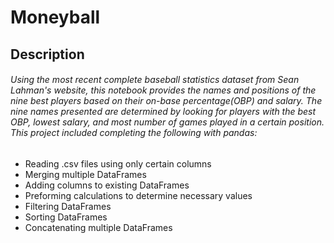 # Moneyball

## Description

######  Using the most recent complete baseball statistics dataset from Sean Lahman's website, this notebook provides the names and positions of the nine best players based on their on-base percentage(OBP) and salary.  The nine names presented are determined by looking for players with the best OBP,  lowest salary, and most number of games played in a certain position.  This project included completing the following with pandas:

* Reading .csv files using only certain columns
* Merging multiple DataFrames
* Adding columns to existing DataFrames
* Preforming calculations to determine necessary values
* Filtering DataFrames
* Sorting DataFrames
* Concatenating multiple DataFrames

